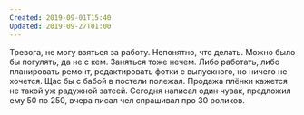 ```yaml
---
Created: 2019-09-01T15:40
Updated: 2019-09-27T01:00
---
```

Тревога, не могу взяться за работу. Непонятно, что делать. Можно было бы погулять, да не с кем. Заняться тоже нечем. Либо работать, либо планировать ремонт, редактировать фотки с выпускного, но ничего не хочется. Щас бы с бабой в постели полежал.
Продажа плёнки кажется не такой уж радужной затеей. Сегодня написал один чувак, предложил ему 50 по 250, вчера писал чел спрашивал про 30 роликов.